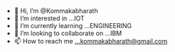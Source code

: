 - 👋 Hi, I’m @Kommakabharath
- 👀 I’m interested in ...IOT
- 🌱 I’m currently learning ...ENGINEERING
- 💞️ I’m looking to collaborate on ...IBM
- 📫 How to reach me ...kommakabharath@gmail.com

<!---
Kommakabharath/Kommakabharath is a ✨ special ✨ repository because its `README.md` (this file) appears on your GitHub profile.
You can click the Preview link to take a look at your changes.
--->
